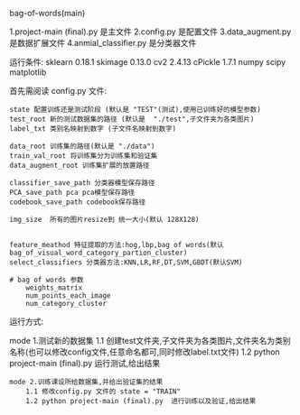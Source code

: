 bag-of-words(main)

1.project-main (final).py 是主文件
2.config.py 是配置文件
3.data_augment.py 是数据扩展文件
4.anmial_classifier.py 是分类器文件


运行条件: sklearn 0.18.1
          skimage 0.13.0
          cv2 2.4.13
          cPickle 1.7.1
          numpy
          scipy
          matplotlib
                 
 

首先需阅读 config.py 文件:

    state 配置训练还是测试阶段 (默认是 "TEST"(测试),使用已训练好的模型参数)
    test_root 新的测试数据集的路径 (默认是  "./test",子文件夹为各类图片)
    label_txt 类别名映射到数字 (子文件名映射到数字)
    
    data_root 训练集的路径(默认是 "./data")
    train_val_root 将训练集分为训练集和验证集
    data_augment_root 训练集扩展的放置路径
    
    classifier_save_path 分类器模型保存路径
    PCA_save_path pca pca模型保存路径
    codebook_save_path codebook保存路径
    
    img_size  所有的图片resize到 统一大小(默认 128X128)
    
    
    feature_meathod 特征提取的方法:hog,lbp,bag of words(默认bag_of_visual_word_category_partion_cluster)
    select_classifiers 分类器方法:KNN,LR,RF,DT,SVM,GBDT(默认SVM)
    
    # bag of words 参数
        weights_matrix 
        num_points_each_image
        num_category_cluster


运行方式:


   mode 1.测试新的数据集
        1.1 创建test文件夹,子文件夹为各类图片,文件夹名为类别名称(也可以修改config文件,任意命名都可,同时修改label.txt文件)
        1.2 python project-main (final).py  运行测试,给出结果
        
        
        
    mode 2.训练课设所给数据集,并给出验证集的结果
        1.1 修改config.py 文件的 state = "TRAIN"
        1.2 python project-main (final).py  进行训练以及验证,给出结果
